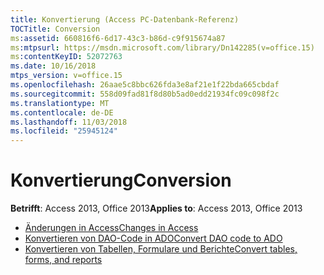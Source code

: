 ```yaml
---
title: Konvertierung (Access PC-Datenbank-Referenz)
TOCTitle: Conversion
ms:assetid: 660816f6-6d17-43c3-b86d-c9f915674a87
ms:mtpsurl: https://msdn.microsoft.com/library/Dn142285(v=office.15)
ms:contentKeyID: 52072763
ms.date: 10/16/2018
mtps_version: v=office.15
ms.openlocfilehash: 26aae5c8bbc626fda3e8af21e1f22bda665cbdaf
ms.sourcegitcommit: 558d09fad81f8d80b5ad0edd21934fc09c098f2c
ms.translationtype: MT
ms.contentlocale: de-DE
ms.lasthandoff: 11/03/2018
ms.locfileid: "25945124"
---
```

# <a name="conversion"></a><span data-ttu-id="504f6-102">Konvertierung</span><span class="sxs-lookup"><span data-stu-id="504f6-102">Conversion</span></span>

<span data-ttu-id="504f6-103">**Betrifft**: Access 2013, Office 2013</span><span class="sxs-lookup"><span data-stu-id="504f6-103">**Applies to**: Access 2013, Office 2013</span></span>

- [<span data-ttu-id="504f6-104">Änderungen in Access</span><span class="sxs-lookup"><span data-stu-id="504f6-104">Changes in Access</span></span>](changes-in-access.md)
- [<span data-ttu-id="504f6-105">Konvertieren von DAO-Code in ADO</span><span class="sxs-lookup"><span data-stu-id="504f6-105">Convert DAO code to ADO</span></span>](converting-dao-code-to-ado.md)
- [<span data-ttu-id="504f6-106">Konvertieren von Tabellen, Formulare und Berichte</span><span class="sxs-lookup"><span data-stu-id="504f6-106">Convert tables, forms, and reports</span></span>](convert-microsoft-access-tables-forms-and-reports.md)



